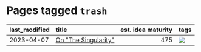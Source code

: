 # Pages tagged `trash`

|last_modified|title|est. idea maturity|tags
|:---|:---|---:|:---|
|2023-04-07|[On "The Singularity"](../alternative-perspective-on-the-singularity.md)|475|[![](https://img.shields.io/badge/tag-trash-50c04b)](../tags/trash.md)|
